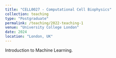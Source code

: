 ```yaml
---
title: "CELL0027 - Computational Cell Biophysics"
collection: teaching
type: "Postgraduate"
permalink: /teaching/2022-teaching-1
venue: "University College London"
date: 2024
location: "London, UK"
---
```


Introduction to Machine Learning.


